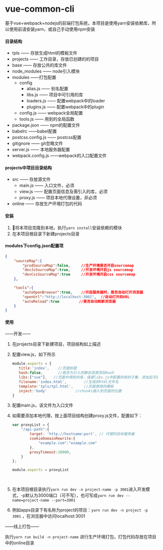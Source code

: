 # vue-common-cli
基于vue+webpack+nodejs的前端打包系统，本项目是使用yarn安装依赖库，所以使用前请安装yarn，或自己手动使用npm安装



#### 目录结构

- tpls —— 存放生成html的模板文件
- projects —— 工作目录，存放已创建的的项目
- base —— 存放公共的库文件
- node_modules —— node引入模块
- modules ——打包配置
  - config
    - alias.js —— 别名配置
    - libs.js —— 项目中可引用的库
    - loaders.js —— 配置webpack中的loader
    - plugins.js —— 配置webpack中的plugin
  - config.js —— webpack全局配置
  - tools.js —— 用到的全局函数
- package.json —— npm的配置文件
- babelrc ——babel配置
- postcss.config.js —— postcss配置
- gitignore —— git忽略文件
- server.js —— 本地服务器配置
- webpack.config.js ——webpack的入口配置文件


#### projects中项目目录结构

- src —— 存放源文件
  - main.js —— 入口文件，必须
  - view.js —— 配置页面信息及需引入的库，必须
  - proxy.js —— 项目本地代理设置，非必须
- online —— 存放生产环境打包的代码

#### 安装

1. 将本项目克隆到本地，执行`yarn install`安装依赖的模块
2. 在本项目根目录下新建projects目录

#### modules下config.json配置项

```json
{
    "sourceMap":{
        "prodSourceMap":false,     //生产环境是否开启sourcemap
        "devJsSourceMap":true,	   //开发环境开启js sourcemap
        "devCssSourceMap":true	   //开发环境开启css sourcemap
    },

    "tools":{
        "autoOpenBrowser":true,    //开启服务器时，是否自动打开浏览器
        "openUrl":"http://localhost:3001",  //自动打开的URL
        "autoReload":true		  //是否自动刷新浏览器
    }
}
```



#### 使用

——开发——

1. 在projects目录下新建项目，项目结构如上描述

2. 配置view.js，如下所示

   ```javascript
   module.exports = {
      title:'index',    //页面标题
      hash:false,		//是否为引入的静态资源添加hash
      libs:["vue"],   //页面中用到的库，值是libs.js中配置的库的子集，添加后可统一打包
      filename:'index.html',        //生成的html文件名
      template:'tpls/tpl.html',     //页面使用的模板
      inject:'body'				//chunks插入到页面的位置
   }
   ```

3. 配置main.js，该文件为入口文件

4. 如需要添加本地代理，按上面项目结构创建proxy.js文件，配置如下：

   ```javascript
   var proxyList = {
       "/api-path":{
           target: 'http://hostname:port', // 代理的目标服务器
           cookieDomainRewrite:{
               "example.com":"example.com"
           },
           proxyTimeout:10000,
       }
   };

   module.exports = proxyList
   ```

   ​

5. 在本项目根目录执行`yarn run dev -n project-name -p 3001`进入开发模式，-p默认为3000端口（可不写），也可写成`yarn run dev --name=project-name --port=3001`

6. 例如apps目录下有名称为project的项目：`yarn run dev -n project -p 3001` ，在浏览器中访问localhost:3001

——线上打包——

执行`yarn run build -n project-name` 进行生产环境打包，打包代码存放在项目中的online目录